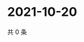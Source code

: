 # 2021-10-20

共 0 条

<!-- BEGIN -->
<!-- 最后更新时间 Wed Oct 20 2021 20:24:18 GMT+0800 (China Standard Time) -->

<!-- END -->
